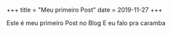 +++
title = "Meu primeiro Post"
date = 2019-11-27
+++

Este é meu primeiro Post no Blog 
E eu falo pra caramba
